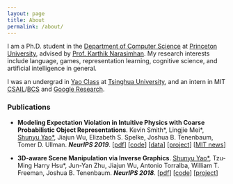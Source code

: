 ```yaml
---
layout: page
title: About
permalink: /about/
---
```


I am a Ph.D. student in the [Department of Computer Science](https://cs.princeton.edu) at [Princeton University](https://www.princeton.edu), advised by [Prof. Karthik Narasimhan](https://www.cs.princeton.edu/~karthikn/). My research interests include language, games, representation learning, cognitive science, and artificial intelligence in general.

I was an undergrad in [Yao Class](https://iiis.tsinghua.edu.cn/en/yaoclass) at [Tsinghua University](https://www.tsinghua.edu.cn/en/), and an intern in MIT [CSAIL](https://www.csail.mit.edu)/[BCS](https://bcs.mit.edu) and [Google Research](https://research.google).


### Publications

- **Modeling Expectation Violation in Intuitive Physics with Coarse Probabilistic Object Representations**.
Kevin Smith\*, Lingjie Mei\*, <ins>Shunyu Yao\*</ins>, Jiajun Wu, Elizabeth S. Spelke, Joshua B. Tenenbaum, Tomer D. Ullman.
___NeurIPS 2019___.
[[pdf](http://papers.neurips.cc/paper/9100-modeling-expectation-violation-in-intuitive-physics-with-coarse-probabilistic-object-representations.pdf)]
[[code](https://github.com/JerryLingjieMei/ADEPT-Model-Release)]
[[data](https://github.com/JerryLingjieMei/ADEPT-Dataset-Release)]
[[project](http://physadept.csail.mit.edu)]
[[MIT news](http://news.mit.edu/2019/adept-ai-machines-laws-physics-1202)]


- **3D-aware Scene Manipulation via Inverse Graphics**.
<ins>Shunyu Yao\*</ins>, Tzu-Ming Harry Hsu\*, Jun-Yan Zhu, Jiajun Wu, Antonio Torralba, William T. Freeman, Joshua B. Tenenbaum.
___NeurIPS 2018___.
[[pdf](http://papers.neurips.cc/paper/7459-3d-aware-scene-manipulation-via-inverse-graphics.pdf)]
[[code](https://github.com/ysymyth/3D-SDN)]
[[project](http://3dsdn.csail.mit.edu)]

